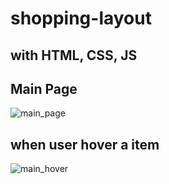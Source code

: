﻿# shopping-layout
## with HTML, CSS, JS

## Main Page
![main_page](https://user-images.githubusercontent.com/69499549/89872128-77b35a00-dbf3-11ea-917d-7275752428af.PNG)

## when user hover a item
![main_hover](https://user-images.githubusercontent.com/69499549/89872137-7c780e00-dbf3-11ea-87b6-40fe77aa363a.PNG)

